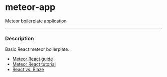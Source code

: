 # meteor-app
Meteor boilerplate application
___


### Description
Basic React meteor boilerplate.

- [Meteor React guide](https://guide.meteor.com/react.html)
- [Meteor React tutorial](https://www.meteor.com/tutorials/react/creating-an-app)
- [React vs. Blaze](https://themeteorchef.com/blog/react-vs-blaze/)
